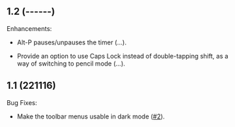 ## 1.2 (------)

Enhancements:

* Alt-P pauses/unpauses the timer
  (...).

* Provide an option to use Caps Lock instead of double-tapping shift, as a way of
  switching to pencil mode
  (...).

## 1.1 (221116)

Bug Fixes:

* Make the toolbar menus usable in dark mode
  ([#2](https://github.com/skieffer/better-nytc/pull/2)).
